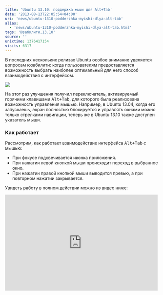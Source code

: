 ```yaml
---
title: 'Ubuntu 13.10: поддержка мыши для Alt+Tab'
date: '2013-08-13T22:05:54+04:00'
uri: 'news/ubuntu-1310-podderzhka-myishi-dlya-alt-tab'
alias: 
  - 'news/ubuntu-1310-podderzhka-myishi-dlya-alt-tab.html'
tags: 'Юзабилити,13.10'
source: ''
unixtime: 1376417154
visits: 6317
---
```

В последних нескольких релизах Ubuntu особое внимание уделяется вопросам юзабилити: когда пользователям предоставляется возможность выбрать наиболее оптимальный для него способ взаимодействия с интерфейсом.

[![](img/2013/08/13/22-00/ubuntu-1310-9502069427-o.jpg)](img/2013/08/13/22-00/ubuntu-1310-9502069427-o.jpg)

На этот раз улучшения получил переключатель, активируемый горячими клавишами <kbd>Alt+Tab</kbd>, для которого была реализована возможность управления мышью. Например, в Ubuntu 13.04, когда его запускаешь, экран полностью блокируется и управлять окнами можно только стрелками навигации, теперь же в Ubuntu 13.10 также доступен указатель мыши.

### Как работает

Рассмотрим, как работает взаимодействие интерфейса <kbd>Alt+Tab</kbd> с мышью:

*   При фокусе подсвечивается иконка приложения.
*   При нажатии левой кнопкой мыши происходит переход в выбранное окно.
*   При нажатии правой кнопкой мыши выводится превью, а при повторном нажатии закрывается.

Увидеть работу в полном действии можно из видео ниже:

 <iframe src="https://www.youtube.com/embed/GfwYeit_BJs" frameborder="0" width="500" height="315"></iframe>

